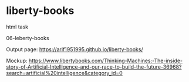 # liberty-books

html task

06-leberty-books

Output page: https://arif1951995.github.io/liberty-books/

Mockup: https://www.libertybooks.com/Thinking-Machines:-The-inside-story-of-Artificial-Intelligence-and-our-race-to-build-the-future-36968?search=artificial%20intelligence&category_id=0

